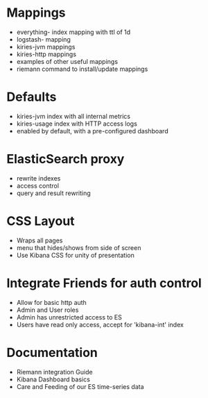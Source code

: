# Mappings
  - everything- index mapping with ttl of 1d
  - logstash- mapping
  - kiries-jvm mappings
  - kiries-http mappings
  - examples of other useful mappings
  - riemann command to install/update mappings

# Defaults
  - kiries-jvm index with all internal metrics
  - kiries-usage index with HTTP access logs
  - enabled by default, with a pre-configured dashboard

# ElasticSearch proxy
  - rewrite indexes
  - access control
  - query and result rewriting

# CSS Layout
  - Wraps all pages
  - menu that hides/shows from side of screen
  - Use Kibana CSS for unity of presentation

# Integrate Friends for auth control
  - Allow for basic http auth
  - Admin and User roles
  - Admin has unrestricted access to ES
  - Users have read only access, accept for 'kibana-int' index

# Documentation
  - Riemann integration Guide
  - Kibana Dashboard basics
  - Care and Feeding of our ES time-series data



